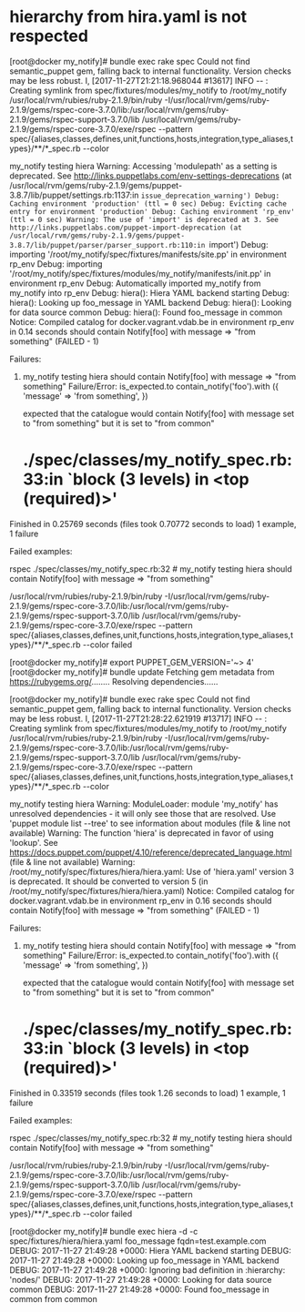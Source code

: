 # hierarchy from hira.yaml is not respected

[root@docker my_notify]# bundle exec rake spec
Could not find semantic_puppet gem, falling back to internal functionality. Version checks may be less robust.
I, [2017-11-27T21:21:18.968044 #13617]  INFO -- : Creating symlink from spec/fixtures/modules/my_notify to /root/my_notify
/usr/local/rvm/rubies/ruby-2.1.9/bin/ruby -I/usr/local/rvm/gems/ruby-2.1.9/gems/rspec-core-3.7.0/lib:/usr/local/rvm/gems/ruby-2.1.9/gems/rspec-support-3.7.0/lib /usr/local/rvm/gems/ruby-2.1.9/gems/rspec-core-3.7.0/exe/rspec --pattern spec/\{aliases,classes,defines,unit,functions,hosts,integration,type_aliases,types\}/\*\*/\*_spec.rb --color

my_notify
  testing hiera
Warning: Accessing 'modulepath' as a setting is deprecated. See http://links.puppetlabs.com/env-settings-deprecations
   (at /usr/local/rvm/gems/ruby-2.1.9/gems/puppet-3.8.7/lib/puppet/settings.rb:1137:in `issue_deprecation_warning')
Debug: Caching environment 'production' (ttl = 0 sec)
Debug: Evicting cache entry for environment 'production'
Debug: Caching environment 'rp_env' (ttl = 0 sec)
Warning: The use of 'import' is deprecated at 3. See http://links.puppetlabs.com/puppet-import-deprecation
   (at /usr/local/rvm/gems/ruby-2.1.9/gems/puppet-3.8.7/lib/puppet/parser/parser_support.rb:110:in `import')
Debug: importing '/root/my_notify/spec/fixtures/manifests/site.pp' in environment rp_env
Debug: importing '/root/my_notify/spec/fixtures/modules/my_notify/manifests/init.pp' in environment rp_env
Debug: Automatically imported my_notify from my_notify into rp_env
Debug: hiera(): Hiera YAML backend starting
Debug: hiera(): Looking up foo_message in YAML backend
Debug: hiera(): Looking for data source common
Debug: hiera(): Found foo_message in common
Notice: Compiled catalog for docker.vagrant.vdab.be in environment rp_env in 0.14 seconds
    should contain Notify[foo] with message => "from something" (FAILED - 1)

Failures:

  1) my_notify testing hiera should contain Notify[foo] with message => "from something"
     Failure/Error:
       is_expected.to contain_notify('foo').with ({
         'message' => 'from something',
       })
     
       expected that the catalogue would contain Notify[foo] with message set to "from something" but it is set to "from common"
     # ./spec/classes/my_notify_spec.rb:33:in `block (3 levels) in <top (required)>'

Finished in 0.25769 seconds (files took 0.70772 seconds to load)
1 example, 1 failure

Failed examples:

rspec ./spec/classes/my_notify_spec.rb:32 # my_notify testing hiera should contain Notify[foo] with message => "from something"

/usr/local/rvm/rubies/ruby-2.1.9/bin/ruby -I/usr/local/rvm/gems/ruby-2.1.9/gems/rspec-core-3.7.0/lib:/usr/local/rvm/gems/ruby-2.1.9/gems/rspec-support-3.7.0/lib /usr/local/rvm/gems/ruby-2.1.9/gems/rspec-core-3.7.0/exe/rspec --pattern spec/\{aliases,classes,defines,unit,functions,hosts,integration,type_aliases,types\}/\*\*/\*_spec.rb --color failed


[root@docker my_notify]# export PUPPET_GEM_VERSION='~> 4'
[root@docker my_notify]# bundle update
Fetching gem metadata from https://rubygems.org/........
Resolving dependencies......


[root@docker my_notify]# bundle exec rake spec
Could not find semantic_puppet gem, falling back to internal functionality. Version checks may be less robust.
I, [2017-11-27T21:28:22.621919 #13717]  INFO -- : Creating symlink from spec/fixtures/modules/my_notify to /root/my_notify
/usr/local/rvm/rubies/ruby-2.1.9/bin/ruby -I/usr/local/rvm/gems/ruby-2.1.9/gems/rspec-core-3.7.0/lib:/usr/local/rvm/gems/ruby-2.1.9/gems/rspec-support-3.7.0/lib /usr/local/rvm/gems/ruby-2.1.9/gems/rspec-core-3.7.0/exe/rspec --pattern spec/\{aliases,classes,defines,unit,functions,hosts,integration,type_aliases,types\}/\*\*/\*_spec.rb --color

my_notify
  testing hiera
Warning: ModuleLoader: module 'my_notify' has unresolved dependencies - it will only see those that are resolved. Use 'puppet module list --tree' to see information about modules
   (file & line not available)
Warning: The function 'hiera' is deprecated in favor of using 'lookup'. See https://docs.puppet.com/puppet/4.10/reference/deprecated_language.html
   (file & line not available)
Warning: /root/my_notify/spec/fixtures/hiera/hiera.yaml: Use of 'hiera.yaml' version 3 is deprecated. It should be converted to version 5
   (in /root/my_notify/spec/fixtures/hiera/hiera.yaml)
Notice: Compiled catalog for docker.vagrant.vdab.be in environment rp_env in 0.16 seconds
    should contain Notify[foo] with message => "from something" (FAILED - 1)

Failures:

  1) my_notify testing hiera should contain Notify[foo] with message => "from something"
     Failure/Error:
       is_expected.to contain_notify('foo').with ({
         'message' => 'from something',
       })
     
       expected that the catalogue would contain Notify[foo] with message set to "from something" but it is set to "from common"
     # ./spec/classes/my_notify_spec.rb:33:in `block (3 levels) in <top (required)>'

Finished in 0.33519 seconds (files took 1.26 seconds to load)
1 example, 1 failure

Failed examples:

rspec ./spec/classes/my_notify_spec.rb:32 # my_notify testing hiera should contain Notify[foo] with message => "from something"

/usr/local/rvm/rubies/ruby-2.1.9/bin/ruby -I/usr/local/rvm/gems/ruby-2.1.9/gems/rspec-core-3.7.0/lib:/usr/local/rvm/gems/ruby-2.1.9/gems/rspec-support-3.7.0/lib /usr/local/rvm/gems/ruby-2.1.9/gems/rspec-core-3.7.0/exe/rspec --pattern spec/\{aliases,classes,defines,unit,functions,hosts,integration,type_aliases,types\}/\*\*/\*_spec.rb --color failed



[root@docker my_notify]# bundle exec hiera -d -c spec/fixtures/hiera/hiera.yaml foo_message fqdn=test.example.com
DEBUG: 2017-11-27 21:49:28 +0000: Hiera YAML backend starting
DEBUG: 2017-11-27 21:49:28 +0000: Looking up foo_message in YAML backend
DEBUG: 2017-11-27 21:49:28 +0000: Ignoring bad definition in :hierarchy: 'nodes/'
DEBUG: 2017-11-27 21:49:28 +0000: Looking for data source common
DEBUG: 2017-11-27 21:49:28 +0000: Found foo_message in common
from common

